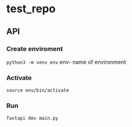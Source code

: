 # test_repo
## API
### Create enviroment
``python3 -m venv env`` env- name of environment
### Activate
``source env/bin/activate``
### Run
``fastapi dev main.py``

